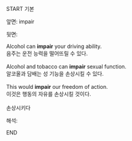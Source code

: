 START
기본

앞면:
impair


뒷면:
<div>Alcohol can <strong>impair</strong> your driving ability. </div><div><div>음주는 운전 능력을 떨어뜨릴 수 있다.</div></div><div><br></div><div><div>Alcohol and tobacco can <strong>impair</strong> sexual function. </div><div><div>알코올과 담배는 성 기능을 손상시킬 수 있다.</div></div></div><div><br></div><div><div>This would <strong>impair</strong> our freedom of action. </div><div><div>이것은 행동의 자유를 손상시킬 것이다.</div></div></div><div><br></div><div>손상시키다</div>


해석:

END